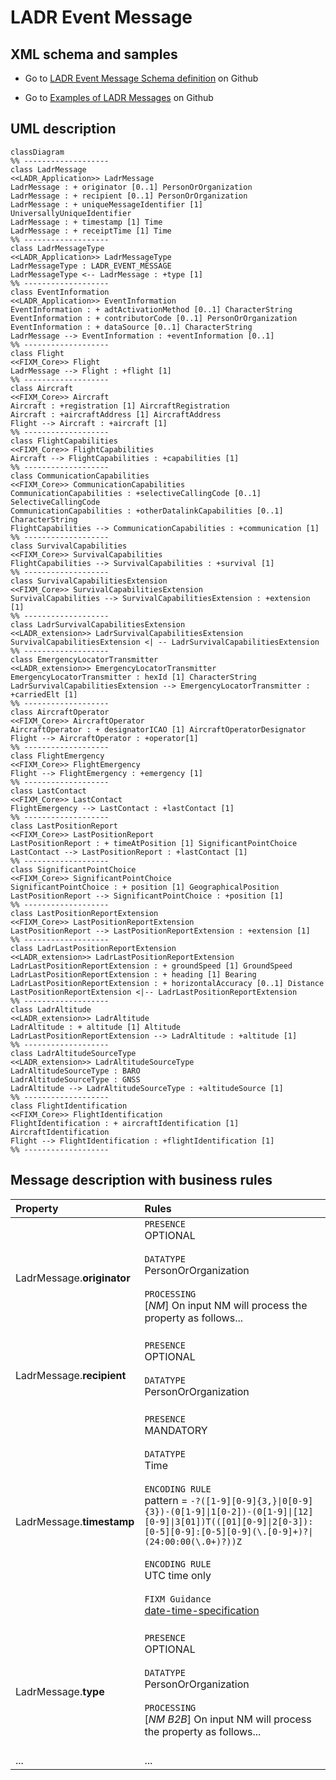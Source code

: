 # LADR Event Message

## XML schema and samples

- Go to [LADR Event Message Schema definition](https://github.com/hlepori/test_ladr/tree/main/schemas/ladrEventMessage) on Github

- Go to [Examples of LADR Messages](https://github.com/hlepori/test_ladr/tree/main/samples) on Github

## UML description

```mermaid
classDiagram
%% -------------------
class LadrMessage
<<LADR_Application>> LadrMessage
LadrMessage : + originator [0..1] PersonOrOrganization
LadrMessage : + recipient [0..1] PersonOrOrganization
LadrMessage : + uniqueMessageIdentifier [1] UniversallyUniqueIdentifier
LadrMessage : + timestamp [1] Time
LadrMessage : + receiptTime [1] Time
%% -------------------
class LadrMessageType
<<LADR_Application>> LadrMessageType
LadrMessageType : LADR_EVENT_MESSAGE
LadrMessageType <-- LadrMessage : +type [1]
%% -------------------
class EventInformation
<<LADR_Application>> EventInformation
EventInformation : + adtActivationMethod [0..1] CharacterString
EventInformation : + contributorCode [0..1] PersonOrOrganization
EventInformation : + dataSource [0..1] CharacterString
LadrMessage --> EventInformation : +eventInformation [0..1]
%% -------------------
class Flight
<<FIXM_Core>> Flight
LadrMessage --> Flight : +flight [1]
%% -------------------
class Aircraft
<<FIXM_Core>> Aircraft
Aircraft : +registration [1] AircraftRegistration
Aircraft : +aircraftAddress [1] AircraftAddress
Flight --> Aircraft : +aircraft [1]
%% -------------------
class FlightCapabilities
<<FIXM_Core>> FlightCapabilities
Aircraft --> FlightCapabilities : +capabilities [1]
%% -------------------
class CommunicationCapabilities
<<FIXM_Core>> CommunicationCapabilities
CommunicationCapabilities : +selectiveCallingCode [0..1] SelectiveCallingCode
CommunicationCapabilities : +otherDatalinkCapabilities [0..1] CharacterString
FlightCapabilities --> CommunicationCapabilities : +communication [1]
%% -------------------
class SurvivalCapabilities
<<FIXM_Core>> SurvivalCapabilities
FlightCapabilities --> SurvivalCapabilities : +survival [1]
%% -------------------
class SurvivalCapabilitiesExtension
<<FIXM_Core>> SurvivalCapabilitiesExtension
SurvivalCapabilities --> SurvivalCapabilitiesExtension : +extension [1]
%% -------------------
class LadrSurvivalCapabilitiesExtension
<<LADR_extension>> LadrSurvivalCapabilitiesExtension
SurvivalCapabilitiesExtension <| -- LadrSurvivalCapabilitiesExtension
%% -------------------
class EmergencyLocatorTransmitter
<<LADR_extension>> EmergencyLocatorTransmitter
EmergencyLocatorTransmitter : hexId [1] CharacterString
LadrSurvivalCapabilitiesExtension --> EmergencyLocatorTransmitter : +carriedElt [1]
%% -------------------
class AircraftOperator
<<FIXM_Core>> AircraftOperator
AircraftOperator : + designatorICAO [1] AircraftOperatorDesignator
Flight --> AircraftOperator : +operator[1]
%% -------------------
class FlightEmergency
<<FIXM_Core>> FlightEmergency
Flight --> FlightEmergency : +emergency [1]
%% -------------------
class LastContact
<<FIXM_Core>> LastContact
FlightEmergency --> LastContact : +lastContact [1]
%% -------------------
class LastPositionReport
<<FIXM_Core>> LastPositionReport
LastPositionReport : + timeAtPosition [1] SignificantPointChoice
LastContact --> LastPositionReport : +lastContact [1]
%% -------------------
class SignificantPointChoice
<<FIXM_Core>> SignificantPointChoice
SignificantPointChoice : + position [1] GeographicalPosition
LastPositionReport --> SignificantPointChoice : +position [1]
%% -------------------
class LastPositionReportExtension
<<FIXM_Core>> LastPositionReportExtension
LastPositionReport --> LastPositionReportExtension : +extension [1]
%% -------------------
class LadrLastPositionReportExtension
<<LADR_extension>> LadrLastPositionReportExtension
LadrLastPositionReportExtension : + groundSpeed [1] GroundSpeed
LadrLastPositionReportExtension : + heading [1] Bearing
LadrLastPositionReportExtension : + horizontalAccuracy [0..1] Distance
LastPositionReportExtension <|-- LadrLastPositionReportExtension
%% -------------------
class LadrAltitude
<<LADR_extension>> LadrAltitude
LadrAltitude : + altitude [1] Altitude
LadrLastPositionReportExtension --> LadrAltitude : +altitude [1]
%% -------------------
class LadrAltitudeSourceType
<<LADR_extension>> LadrAltitudeSourceType
LadrAltitudeSourceType : BARO
LadrAltitudeSourceType : GNSS
LadrAltitude --> LadrAltitudeSourceType : +altitudeSource [1]
%% -------------------
class FlightIdentification
<<FIXM_Core>> FlightIdentification
FlightIdentification : + aircraftIdentification [1] AircraftIdentification
Flight --> FlightIdentification : +flightIdentification [1]
%% -------------------
```

## Message description with business rules

| Property | Rules |
| :---     | :------  |
| LadrMessage.**originator** | `PRESENCE`<br>OPTIONAL<br><br>`DATATYPE`<br>PersonOrOrganization<br><br>`PROCESSING`<br>[*NM*] On input NM will process the property as follows...  <br><br> |
| LadrMessage.**recipient** | `PRESENCE`<br>OPTIONAL<br><br>`DATATYPE`<br>PersonOrOrganization<br><br> |
| LadrMessage.**timestamp** | `PRESENCE`<br>MANDATORY<br><br>`DATATYPE`<br>Time<br><br>`ENCODING RULE`<br>pattern = `-?([1-9][0-9]{3,}\|0[0-9]{3})-(0[1-9]\|1[0-2])-(0[1-9]\|[12][0-9]\|3[01])T(([01][0-9]\|2[0-3]):[0-5][0-9]:[0-5][0-9](\.[0-9]+)?\|(24:00:00(\.0+)?))Z`<br><br>`ENCODING RULE`<br>UTC time only<br><br>`FIXM Guidance`<br>[date-time-specification](https://docs.fixm.aero/#/general-guidance/date-time-specification)<br><br>|
| LadrMessage.**type** | `PRESENCE`<br>OPTIONAL<br><br>`DATATYPE`<br>PersonOrOrganization<br><br>`PROCESSING`<br>[*NM B2B*] On input NM will process the property as follows...  <br><br> |
|...|...|